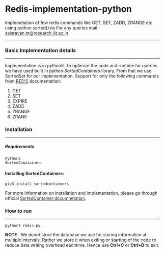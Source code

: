 # Redis-implementation-python
Implemetation of few redis commands like GET, SET, ZADD, ZRANGE etc using python sortedLists
For any queries mail : saisravan.m@research.iiit.ac.in

---------------------
### Basic Implementation details
-------------
Implementation is in python3. To optimize the code and runtime for queries we have used built in python *SortedContainers* library. From that we use SortedSet for our implementation.
Support for only the following commands from [REDIS](https://redis.io/commands) documentation: 
1. GET  
2. SET
3. EXPIRE
4. ZADD
5. ZRANGE
6. ZRANK


### Installation
--------------
##### Requirements
```
Python3
SortedConatainers
```

#### Installing SortedContainers:
```
pip3 install sortedcontainers
```
For more information on installation and implementation, please go through official [SortedContainer documnetation](http://www.grantjenks.com/docs/sortedcontainers/).

### How to run
------
```
python3 redis.py
```
**NOTE** : We donot store the database we use for storing information at multiple intervals. Rather we store it when exiting or starting of the code to reduce data writing overhead eachtime. Hence use **Ctrl+C** or **Ctrl+D** to exit.
